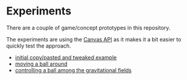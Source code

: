 Experiments
====================

There are a couple of game/concept prototypes in this repository.

The experiments are using the [Canvas API](https://developer.mozilla.org/en-US/docs/Web/API/Canvas_API) 
as it makes it a bit easier to quickly test the approach.

- [initial copy/pasted and tweaked example](./game-test-01-example)
- [moving a ball around](./game-test-02)
- [controlling a ball among the gravitational fields](./game-test-03)

